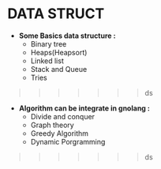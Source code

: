 # DATA STRUCT
 * **Some Basics data structure :**
    * Binary tree
    * Heaps(Heapsort) 
    * Linked list
    * Stack and Queue
    * Tries 

>>>>>>> ds
* **Algorithm can be integrate in gnolang :** 
    * Divide and conquer 
    * Graph theory
    * Greedy Algorithm 
    * Dynamic Porgramming     
>>>>>>> ds
